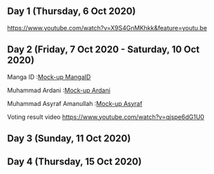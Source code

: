## Day 1 (Thursday, 6 Oct 2020)
https://www.youtube.com/watch?v=X9S4GnMKhkk&feature=youtu.be

## Day 2 (Friday, 7 Oct 2020 - Saturday, 10 Oct 2020)
Manga ID                  :[Mock-up MangaID](MangaID)

Muhammad Ardani           :[Mock-up Ardani](Mock-up_Ardani)

Muhammad Asyraf Amanullah :[Mock-up Asyraf](Mock-up_Asyraf)

Voting result video
https://www.youtube.com/watch?v=qjspe6dG1U0

## Day 3 (Sunday, 11 Oct 2020)

## Day 4 (Thursday, 15 Oct 2020)
